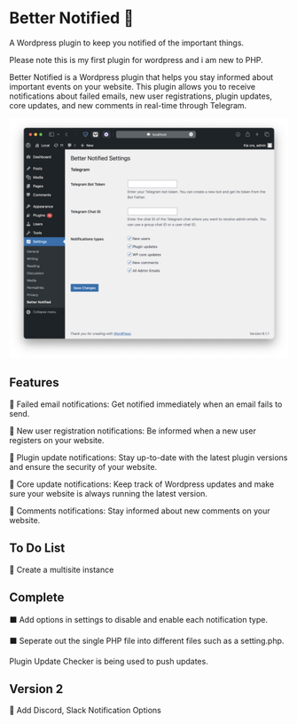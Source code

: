 # Better Notified 🔔

A Wordpress plugin to keep you notified of the important things.

Please note this is my first plugin for wordpress and i am new to PHP.

Better Notified is a Wordpress plugin that helps you stay informed about important events on your website. This plugin allows you to receive notifications about failed emails, new user registrations, plugin updates, core updates, and new comments in real-time through Telegram.

<div align="center" width="100%">
    <img src="Screenshot_1.png" alt="" />
</div>

## Features

🔹 Failed email notifications: Get notified immediately when an email fails to send.

🔹 New user registration notifications: Be informed when a new user registers on your website.

🔹 Plugin update notifications: Stay up-to-date with the latest plugin versions and ensure the security of your website.

🔹 Core update notifications: Keep track of Wordpress updates and make sure your website is always running the latest version.

🔹 Comments notifications: Stay informed about new comments on your website.

## To Do List

🔲 Create a multisite instance

## Complete

⬛️ Add options in settings to disable and enable each notification type.

⬛️ Seperate out the single PHP file into different files such as a setting.php.

Plugin Update Checker is being used to push updates.

## Version 2

🔲 Add Discord, Slack Notification Options
